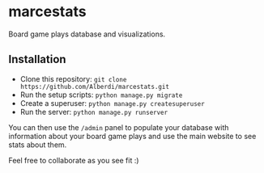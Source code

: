 # marcestats
Board game plays database and visualizations.

## Installation

* Clone this repository: `git clone https://github.com/Alberdi/marcestats.git`
* Run the setup scripts: `python manage.py migrate`
* Create a superuser: `python manage.py createsuperuser`
* Run the server: `python manage.py runserver`

You can then use the `/admin` panel to populate your database with information about your board game plays and use the main website to see stats about them.

Feel free to collaborate as you see fit :)
